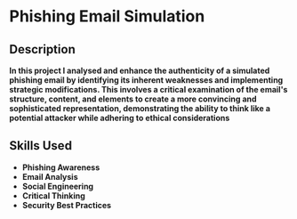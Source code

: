 # Phishing Email Simulation

<h2>Description</h2>
<b>In this project I analysed and enhance the authenticity of a simulated phishing email by identifying its inherent weaknesses and implementing strategic modifications. 
This involves a critical examination of the email's structure, content, and elements to create a more convincing and sophisticated representation, 
demonstrating the ability to think like a potential attacker while adhering to ethical considerations</b>

<h2>Skills Used</h2>

- <b>Phishing Awareness</b>
- <b>Email Analysis</b>
- <b>Social Engineering</b>
- <b>Critical Thinking</b>
- <b>Security Best Practices</b>
